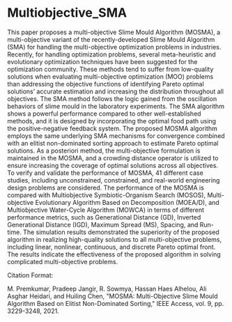 # Multiobjective_SMA

This paper proposes a multi-objective Slime Mould Algorithm (MOSMA), a multi-objective variant of the recently-developed Slime Mould Algorithm (SMA) for 
handling the multi-objective optimization problems in industries. Recently, for handling optimization problems, several meta-heuristic and evolutionary 
optimization techniques have been suggested for the optimization community. These methods tend to suffer from low-quality solutions when evaluating 
multi-objective optimization (MOO) problems than addressing the objective functions of identifying Pareto optimal solutions’ accurate estimation and increasing 
the distribution throughout all objectives. The SMA method follows the logic gained from the oscillation behaviors of slime mould in the laboratory experiments. 
The SMA algorithm shows a powerful performance compared to other well-established methods, and it is designed by incorporating the optimal food path using the 
positive-negative feedback system. The proposed MOSMA algorithm employs the same underlying SMA mechanisms for convergence combined with an elitist non-dominated 
sorting approach to estimate Pareto optimal solutions. As a posteriori method, the multi-objective formulation is maintained in the MOSMA, and a crowding distance 
operator is utilized to ensure increasing the coverage of optimal solutions across all objectives. To verify and validate the performance of MOSMA, 41 different 
case studies, including unconstrained, constrained, and real-world engineering design problems are considered. The performance of the MOSMA is compared with 
Multiobjective Symbiotic-Organism Search (MOSOS), Multi-objective Evolutionary Algorithm Based on Decomposition (MOEA/D), and Multiobjective Water-Cycle Algorithm 
(MOWCA) in terms of different performance metrics, such as Generational Distance (GD), Inverted Generational Distance (IGD), Maximum Spread (MS), Spacing, and 
Run-time. The simulation results demonstrated the superiority of the proposed algorithm in realizing high-quality solutions to all multi-objective problems, 
including linear, nonlinear, continuous, and discrete Pareto optimal front. The results indicate the effectiveness of the proposed algorithm in solving 
complicated multi-objective problems.

Citation Format:

M. Premkumar, Pradeep Jangir, R. Sowmya, Hassan Haes Alhelou, Ali Asghar Heidari, and Huiling Chen, "MOSMA: Multi-Objective Slime Mould Algorithm Based on Elitist Non-Dominated Sorting," IEEE Access, vol. 9, pp. 3229-3248, 2021.
